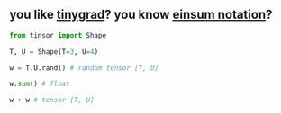 
## you like [tinygrad](https://github.com/tinygrad/tinygrad)? you know [einsum notation](https://rockt.github.io/2018/04/30/einsum)?


```python
from tinsor import Shape

T, U = Shape(T=3, U=4)

w = T.U.rand() # random tensor [T, U]

w.sum() # float

w + w # tensor [T, U]
```